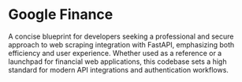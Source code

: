 # Google Finance
A concise blueprint for developers seeking a professional and secure approach to web scraping integration with FastAPI, emphasizing both efficiency and user experience. Whether used as a reference or a launchpad for financial web applications, this codebase sets a high standard for modern API integrations and authentication workflows.
